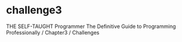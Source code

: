 # challenge3
THE SELF-TAUGHT Programmer The Definitive Guide to Programming Professionally / Chapter3 / Challenges
